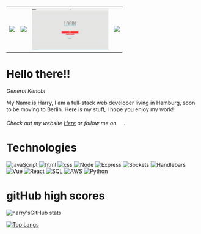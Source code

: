 <table>
<tr>
<td>
  
<a href="https://github.com/TheAngryEnglishman/Landing_Zone">
  <img src="https://github.com/TheAngryEnglishman/Landing_Zone/blob/main/landing-zone.gif" width="200" />
</a>
  
</pre>
</td>
<td>
  
<a href="https://github.com/TheAngryEnglishman/make-love-not-war">
  <img src="https://github.com/TheAngryEnglishman/make-love-not-war/blob/main/make-love-not-war.gif" width="200" />
</a>
  
</pre>
</td>
<td>
  
<a href="https://github.com/TheAngryEnglishman/petition">
   <img src="https://github.com/TheAngryEnglishman/petition/blob/main/petition.gif" width="200" />
</a>

</pre>
</td>
<td>
  
<a href="https://github.com/TheAngryEnglishman/Text-Particles/">
   <img src="https://github.com/TheAngryEnglishman/Text-Particles/blob/main/text-particles.gif" width="200" />
</a>

</pre>
</td>
</table>

# Hello there!!

_General Kenobi_

My Name is Harry, I am a full-stack web developer living in Hamburg, soon to be moving to Berlin. Here is my stuff, I hope you enjoy my work!
<br  />
<br  />
_Check out my website [Here](https://harrywhorlow.io) or follow me on [![LinkedIn][1.2]][1]._

# Technologies

![javaScript](https://img.shields.io/badge/JavaScript-ES6-green) ![html](https://img.shields.io/badge/HTML-HTML5-green) ![css](https://img.shields.io/badge/CSS-CSS3-green) ![Node](https://img.shields.io/badge/Node-17.2.0-green) ![Express](https://img.shields.io/badge/Express-4.17.1-green) ![Sockets](https://img.shields.io/badge/Scokets-4.4.0-green) ![Handlebars](https://img.shields.io/badge/Handlebars-4.7.7-green) ![Vue](https://img.shields.io/badge/Vue-2.6.14-green) ![React](https://img.shields.io/badge/React-17.0-green) ![SQL](https://img.shields.io/badge/SQL-2019-purple) ![AWS](https://img.shields.io/badge/Amazon-webServices-purple) ![Python](https://img.shields.io/badge/Python-3.10.0-blue)

[1.2]: https://github.com/TheAngryEnglishman/TheAngryEnglishman/blob/main/linkedin.png
[1]: https://www.linkedin.com/in/harry-whorlow-b63015227/

# gitHub high scores

![harry'sGitHub stats](https://github-readme-stats.vercel.app/api?username=TheAngryEnglishman&theme=dark&show_icons=true)

[![Top Langs](https://github-readme-stats.vercel.app/api/top-langs/?username=TheAngryEnglishman&layout=compact)](https://github.com/TheAngryEnglishman/github-readme-stats&theme=dark&show_icons=true)

